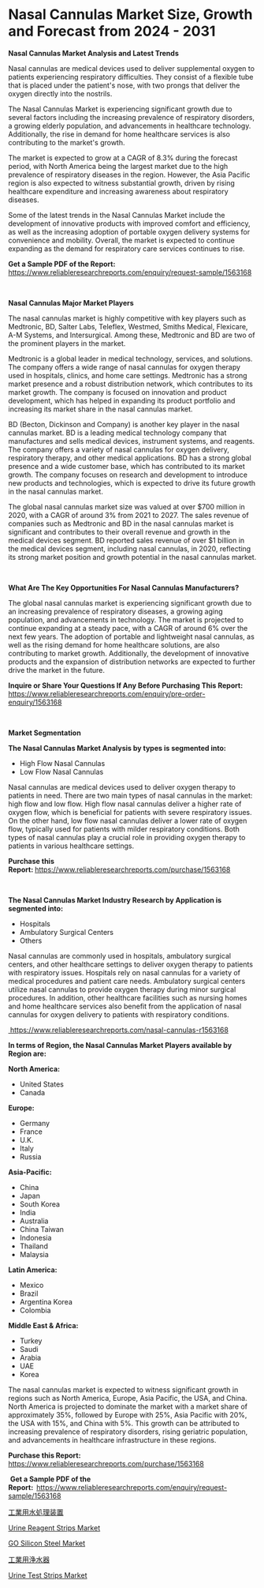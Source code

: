 <p><h1>Nasal Cannulas Market Size, Growth and Forecast from 2024 - 2031</h1></p><p><strong>Nasal Cannulas Market Analysis and Latest Trends</strong></p>
<p><p>Nasal cannulas are medical devices used to deliver supplemental oxygen to patients experiencing respiratory difficulties. They consist of a flexible tube that is placed under the patient's nose, with two prongs that deliver the oxygen directly into the nostrils.</p><p>The Nasal Cannulas Market is experiencing significant growth due to several factors including the increasing prevalence of respiratory disorders, a growing elderly population, and advancements in healthcare technology. Additionally, the rise in demand for home healthcare services is also contributing to the market's growth.</p><p>The market is expected to grow at a CAGR of 8.3% during the forecast period, with North America being the largest market due to the high prevalence of respiratory diseases in the region. However, the Asia Pacific region is also expected to witness substantial growth, driven by rising healthcare expenditure and increasing awareness about respiratory diseases.</p><p>Some of the latest trends in the Nasal Cannulas Market include the development of innovative products with improved comfort and efficiency, as well as the increasing adoption of portable oxygen delivery systems for convenience and mobility. Overall, the market is expected to continue expanding as the demand for respiratory care services continues to rise.</p></p>
<p><strong>Get a Sample PDF of the Report:&nbsp;</strong> <a href="https://www.reliableresearchreports.com/enquiry/request-sample/1563168">https://www.reliableresearchreports.com/enquiry/request-sample/1563168</a></p>
<p>&nbsp;</p>
<p><strong>Nasal Cannulas Major Market Players</strong></p>
<p><p>The nasal cannulas market is highly competitive with key players such as Medtronic, BD, Salter Labs, Teleflex, Westmed, Smiths Medical, Flexicare, A-M Systems, and Intersurgical. Among these, Medtronic and BD are two of the prominent players in the market.</p><p>Medtronic is a global leader in medical technology, services, and solutions. The company offers a wide range of nasal cannulas for oxygen therapy used in hospitals, clinics, and home care settings. Medtronic has a strong market presence and a robust distribution network, which contributes to its market growth. The company is focused on innovation and product development, which has helped in expanding its product portfolio and increasing its market share in the nasal cannulas market.</p><p>BD (Becton, Dickinson and Company) is another key player in the nasal cannulas market. BD is a leading medical technology company that manufactures and sells medical devices, instrument systems, and reagents. The company offers a variety of nasal cannulas for oxygen delivery, respiratory therapy, and other medical applications. BD has a strong global presence and a wide customer base, which has contributed to its market growth. The company focuses on research and development to introduce new products and technologies, which is expected to drive its future growth in the nasal cannulas market.</p><p>The global nasal cannulas market size was valued at over $700 million in 2020, with a CAGR of around 3% from 2021 to 2027. The sales revenue of companies such as Medtronic and BD in the nasal cannulas market is significant and contributes to their overall revenue and growth in the medical devices segment. BD reported sales revenue of over $1 billion in the medical devices segment, including nasal cannulas, in 2020, reflecting its strong market position and growth potential in the nasal cannulas market.</p></p>
<p>&nbsp;</p>
<p><strong>What Are The Key Opportunities For Nasal Cannulas Manufacturers?</strong></p>
<p><p>The global nasal cannulas market is experiencing significant growth due to an increasing prevalence of respiratory diseases, a growing aging population, and advancements in technology. The market is projected to continue expanding at a steady pace, with a CAGR of around 6% over the next few years. The adoption of portable and lightweight nasal cannulas, as well as the rising demand for home healthcare solutions, are also contributing to market growth. Additionally, the development of innovative products and the expansion of distribution networks are expected to further drive the market in the future.</p></p>
<p><strong>Inquire or Share Your Questions If Any Before Purchasing This Report:</strong> <a href="https://www.reliableresearchreports.com/enquiry/pre-order-enquiry/1563168">https://www.reliableresearchreports.com/enquiry/pre-order-enquiry/1563168</a></p>
<p>&nbsp;</p>
<p><strong>Market Segmentation</strong></p>
<p><strong>The Nasal Cannulas Market Analysis by types is segmented into:</strong></p>
<p><ul><li>High Flow Nasal Cannulas</li><li>Low Flow Nasal Cannulas</li></ul></p>
<p><p>Nasal cannulas are medical devices used to deliver oxygen therapy to patients in need. There are two main types of nasal cannulas in the market: high flow and low flow. High flow nasal cannulas deliver a higher rate of oxygen flow, which is beneficial for patients with severe respiratory issues. On the other hand, low flow nasal cannulas deliver a lower rate of oxygen flow, typically used for patients with milder respiratory conditions. Both types of nasal cannulas play a crucial role in providing oxygen therapy to patients in various healthcare settings.</p></p>
<p><strong>Purchase this Report:&nbsp;</strong><a href="https://www.reliableresearchreports.com/purchase/1563168">https://www.reliableresearchreports.com/purchase/1563168</a></p>
<p>&nbsp;</p>
<p><strong>The Nasal Cannulas Market Industry Research by Application is segmented into:</strong></p>
<p><ul><li>Hospitals</li><li>Ambulatory Surgical Centers</li><li>Others</li></ul></p>
<p><p>Nasal cannulas are commonly used in hospitals, ambulatory surgical centers, and other healthcare settings to deliver oxygen therapy to patients with respiratory issues. Hospitals rely on nasal cannulas for a variety of medical procedures and patient care needs. Ambulatory surgical centers utilize nasal cannulas to provide oxygen therapy during minor surgical procedures. In addition, other healthcare facilities such as nursing homes and home healthcare services also benefit from the application of nasal cannulas for oxygen delivery to patients with respiratory conditions.</p></p>
<p><a href="https://www.reliableresearchreports.com/nasal-cannulas-r1563168">&nbsp;https://www.reliableresearchreports.com/nasal-cannulas-r1563168</a></p>
<p><strong>In terms of Region, the Nasal Cannulas Market Players available by Region are:</strong></p>
<p>
    <p> <strong> North America: </strong>
        <ul>
            <li>United States</li>
            <li>Canada</li>
        </ul>
        </p> 
    <p> <strong> Europe: </strong>
        <ul>
            <li>Germany</li>
            <li>France</li>
            <li>U.K.</li>
            <li>Italy</li>
            <li>Russia</li>
        </ul>
        </p> 
    <p> <strong> Asia-Pacific: </strong>
        <ul>
            <li>China</li>
            <li>Japan</li>
            <li>South Korea</li>
            <li>India</li>
            <li>Australia</li>
            <li>China Taiwan</li>
            <li>Indonesia</li>
            <li>Thailand</li>
            <li>Malaysia</li>
        </ul>
        </p> 
    <p> <strong> Latin America: </strong>
        <ul>
            <li>Mexico</li>
            <li>Brazil</li>
            <li>Argentina Korea</li>
            <li>Colombia</li>
        </ul>
        </p> 
    <p> <strong> Middle East & Africa: </strong>
        <ul>
            <li>Turkey</li>
            <li>Saudi</li>
            <li>Arabia</li>
            <li>UAE</li>
            <li>Korea</li>
        </ul>
    </p>
    </p>
<p><p>The nasal cannulas market is expected to witness significant growth in regions such as North America, Europe, Asia Pacific, the USA, and China. North America is projected to dominate the market with a market share of approximately 35%, followed by Europe with 25%, Asia Pacific with 20%, the USA with 15%, and China with 5%. This growth can be attributed to increasing prevalence of respiratory disorders, rising geriatric population, and advancements in healthcare infrastructure in these regions.</p></p>
<p><strong>Purchase this Report: </strong><a href="https://www.reliableresearchreports.com/purchase/1563168">https://www.reliableresearchreports.com/purchase/1563168</a></p>
<p>&nbsp;<strong>Get a Sample PDF of the Report:&nbsp;&nbsp;</strong><a href="https://www.reliableresearchreports.com/enquiry/request-sample/1563168">https://www.reliableresearchreports.com/enquiry/request-sample/1563168</a></p>
<p><strong></strong></p>
<p><p><a href="https://github.com/Sophiaard2003/Market-Research-Report-List-1/blob/main/159339651152.md">工業用水処理装置</a></p><p><a href="https://github.com/MyrtisWest1/Market-Research-Report-List-1/blob/main/urine-reagent-strips-market.md">Urine Reagent Strips Market</a></p><p><a href="https://issuu.com/reportprime-2/docs/go-silicon-steel-market-size-2030.pptx">GO Silicon Steel Market</a></p><p><a href="https://github.com/hilmi-2a/Market-Research-Report-List-1/blob/main/865567351151.md">工業用浄水器</a></p><p><a href="https://github.com/brenzgnarento/Market-Research-Report-List-2/blob/main/urine-test-strips-market.md">Urine Test Strips Market</a></p></p>